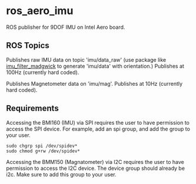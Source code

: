 # ros_aero_imu
ROS publisher for 9DOF IMU on Intel Aero board.

## ROS Topics
Publishes raw IMU data on topic 'imu/data_raw' (use package like [imu_filter_madgwick](http://wiki.ros.org/imu_filter_madgwick?distro=kinetic) to generate 'imu/data' with orientation.) Publishes at 100Hz (currently hard coded).

Publishes Magnetometer data on 'imu/mag'. Publishes at 10Hz (currently hard coded).

## Requirements
Accessing the BMI160 (IMU) via SPI requires the user to have permission to access the SPI device. For example, add an spi group, and add the group to your user.

```
sudo chgrp spi /dev/spidev*
sudo chmod g+rw /dev/spidev*
```

Accessing the BMM150 (Magnatometer) via I2C requires the user to have permission to access the I2C device. The device group should already be i2c. Make sure to add this group to your user.
